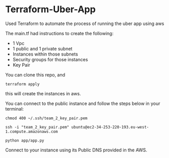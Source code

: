 # Terraform-Uber-App

Used Terraform to automate the process of running the uber app using aws 

The main.tf had instructions to create the following:
- 1 Vpc 
- 1 public and 1 private subnet
- Instances within those subnets 
- Security groups for those instances
- Key Pair

You can clone this repo, and 

`terraform apply`

this will create the instances in aws.

You can connect to the public instance and follow the steps below in your terminal:

`chmod 400 ~/.ssh/team_2_key_pair.pem`

`ssh -i "team_2_key_pair.pem" ubuntu@ec2-34-253-220-193.eu-west-1.compute.amazonaws.com`

`python app/app.py`

Connect to your instance using its Public DNS provided in the AWS.
 
